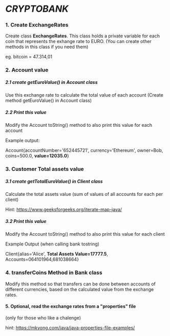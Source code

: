 # *CRYPTOBANK*

### 1. Create ExchangeRates

Create class **ExchangeRates**. This class holds a private variable for each coin that represents the exhange rate to EURO.
(You can create other methods in this class if you need them)

eg. bitcoin =  47.314,01

### 2.  Account value

##### 2.1 create getEuroValue() in Account class 

Use this exchange rate to calculate the total value of each account (Create method getEuroValue() in Account class)

##### 2.2 Print this value 

Modify the Account toString() method to also print this value for each account

Example output:

Account{accountNumber='652445721', currency='Ethereum', owner=Bob, coins=500.0, **value=12035.0**}

### 3. Customer Total assets value

##### 3.1 create getTotalEuroValue() in Client class

Calculate the total assets value (sum of values of all accounts for each per client) 

Hint: https://www.geeksforgeeks.org/iterate-map-java/

##### 3.2 Print this value 

Modify the Account toString() method to also print this value for each client

Example Output (when calling bank tostring)

Client{alias='Alice', **Total Assets Value=17777.5**, Accounts=064101964,681038664}

### 4. transferCoins Method in Bank class

Modify this method so that transfers can be done between accounts of different currencies, based on the calculated value from the exchange rates.

#### 5. Optional, read the exchange rates from a "properties" file

(only for those who like a chalenge)

hint: https://mkyong.com/java/java-properties-file-examples/





